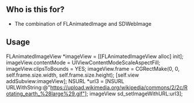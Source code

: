 

## Who is this for?

- The combination of FLAnimatedImage and SDWebImage

## Usage

FLAnimatedImageView *imageView = [[FLAnimatedImageView alloc] init];
imageView.contentMode = UIViewContentModeScaleAspectFill;
imageView.clipsToBounds = YES;
imageView.frame = CGRectMake(0, 0, self.frame.size.width, self.frame.size.height);
[self.view addSubview:imageView];
NSURL *url3 = [NSURL URLWithString:@"https://upload.wikimedia.org/wikipedia/commons/2/2c/Rotating_earth_%28large%29.gif"];
imageView sd_setImageWithURL:url3];
